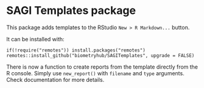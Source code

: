 # SAGI Templates package

This package adds templates to the RStudio `New > R Markdown...` button.

It can be installed with:

```{r eval = FALSE}
if(!require("remotes")) install.packages("remotes") 
remotes::install_github("biometryhub/SAGITemplates", upgrade = FALSE)
```

There is now a function to create reports from the template directly from the R console. Simply use `new_report()` with `filename` and `type` arguments. Check documentation for more details.
